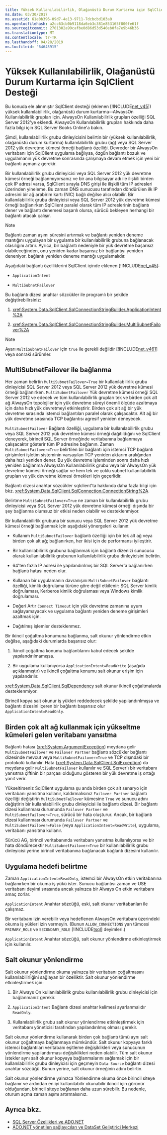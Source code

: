 ```yaml
---
title: Yüksek Kullanılabilirlik, Olağanüstü Durum Kurtarma için SqlClient Desteği
ms.date: 03/30/2017
ms.assetid: 61e0b396-09d7-4e13-9711-7dcbcbd103a0
ms.openlocfilehash: a2cc63cb0b9118da6eb3c381e853165f800fe61f
ms.sourcegitcommit: 2701302a99cafbe0d86d53d540eb0fa7e9b46b36
ms.translationtype: MT
ms.contentlocale: tr-TR
ms.lasthandoff: 04/28/2019
ms.locfileid: "64645915"
---
```

# <a name="sqlclient-support-for-high-availability-disaster-recovery"></a>Yüksek Kullanılabilirlik, Olağanüstü Durum Kurtarma için SqlClient Desteği
Bu konuda ele alınmıştır SqlClient desteği (eklenen [!INCLUDE[net_v45](../../../../../includes/net-v45-md.md)]) yüksek kullanılabilirlik, olağanüstü durum kurtarma--AlwaysOn Kullanılabilirlik grupları için.  AlwaysOn Kullanılabilirlik grupları özelliği SQL Server 2012'ye eklendi. AlwaysOn Kullanılabilirlik grupları hakkında daha fazla bilgi için SQL Server Books Online'a bakın.  
  
 Şimdi, kullanılabilirlik grubu dinleyicisini belirtin bir (yüksek kullanılabilirlik, olağanüstü durum kurtarma) kullanılabilirlik grubu (ağ) veya SQL Server 2012 yük devretme kümesi örneği bağlantı özelliği. Devreder bir AlwaysOn veritabanı için SqlClient uygulama bağlıysa, özgün bağlantı bozuk ve uygulamanın yük devretme sonrasında çalışmaya devam etmek için yeni bir bağlantı açmanız gerekir.  
  
 Bir kullanılabilirlik grubu dinleyicisi veya SQL Server 2012 yük devretme kümesi örneği bağlanmıyorsanız ve bir ana bilgisayar adı ile ilişkili birden çok IP adresi varsa, SqlClient sırayla DNS girişi ile ilişkili tüm IP adresleri üzerinden yineleme. Bu zaman DNS sunucusu tarafından döndürülen ilk IP adresini bir ağ arabirim kartı (NIC) bağlı değilse alıcı olabilir. Bir kullanılabilirlik grubu dinleyicisi veya SQL Server 2012 yük devretme kümesi örneği bağlanırken SqlClient paralel olarak tüm IP adreslerinin bağlantı dener ve bağlantı denemesi başarılı olursa, sürücü bekleyen herhangi bir bağlantı atacak çalışır.  
  
> [!NOTE]
>  Bağlantı zaman aşımı süresini artırmak ve bağlantı yeniden deneme mantığını uygulayan bir uygulama bir kullanılabilirlik grubuna bağlanacak olasılığını artırır. Ayrıca, bir bağlantı nedeniyle bir yük devretme başarısız olabileceğinden, onu yeniden kadar başarısız bir bağlantıyı yeniden deneniyor. bağlantı yeniden deneme mantığı uygulamalıdır.  
  
 Aşağıdaki bağlantı özelliklerini SqlClient içinde eklenen [!INCLUDE[net_v45](../../../../../includes/net-v45-md.md)]:  
  
- `ApplicationIntent`  
  
- `MultiSubnetFailover`  
  
 Bu bağlantı dizesi anahtar sözcükler ile programlı bir şekilde değiştirebilirsiniz:  
  
1. <xref:System.Data.SqlClient.SqlConnectionStringBuilder.ApplicationIntent%2A>  
  
2. <xref:System.Data.SqlClient.SqlConnectionStringBuilder.MultiSubnetFailover%2A>  

> [!NOTE]
>  Ayarı `MultiSubnetFailover` için `true` ile gerekli değildir [!INCLUDE[net_v461](../../../../../includes/net-v461-md.md)] veya sonraki sürümler.
  
## <a name="connecting-with-multisubnetfailover"></a>MultiSubnetFailover ile bağlanma  
 Her zaman belirtin `MultiSubnetFailover=True` bir kullanılabilirlik grubu dinleyicisi SQL Server 2012 veya SQL Server 2012 yük devretme kümesi örneği bağlanırken. `MultiSubnetFailover` Yük devretme kümesi örneği SQL Server 2012 ve edecek ve tüm kullanılabilirlik grupları tek ve birden çok alt ağ AlwaysOn topolojiler için yük devretme süreyi önemli ölçüde azaltmaya için daha hızlı yük devretmeyi etkinleştirir. Birden çok alt ağ bir yük devretme sırasında istemci bağlantıları paralel olarak çalışacaktır. Alt ağ bir yük devretme sırasında TCP bağlantısı agresif yeniden deneyecek.  
  
 `MultiSubnetFailover` Bağlantı özelliği, uygulama bir kullanılabilirlik grubu veya SQL Server 2012 yük devretme kümesi örneği dağıtıldığını ve SqlClient deneyerek, birincil SQL Server örneğinde veritabanına bağlanmaya çalışacaktır gösterir tüm IP adresine bağlanın. Zaman `MultiSubnetFailover=True` belirtilen bir bağlantı için istemci TCP bağlantı girişimleri işletim sisteminin varsayılan TCP yeniden aktarım aralığından daha hızlı yeniden dener. Bu yük devretme işleminden sonra daha hızlı yeniden bağlanma AlwaysOn Kullanılabilirlik grubu veya bir AlwaysOn yük devretme kümesi örneği sağlar ve hem tek ve çoklu subnet kullanılabilirlik grupları ve yük devretme kümesi örnekleri için geçerlidir.  
  
 Bağlantı dizesi anahtar sözcükler sqlclient'ta hakkında daha fazla bilgi için bkz. <xref:System.Data.SqlClient.SqlConnection.ConnectionString%2A>.  
  
 Belirtme `MultiSubnetFailover=True` ne zaman bir kullanılabilirlik grubu dinleyicisi veya SQL Server 2012 yük devretme kümesi örneği dışında bir şey bağlanma olumsuz bir etkisi neden olabilir ve desteklenmiyor.  
  
 Bir kullanılabilirlik grubuna bir sunucu veya SQL Server 2012 yük devretme kümesi örneği bağlanmak için aşağıdaki yönergeleri kullanın:  
  
- Kullanım `MultiSubnetFailover` bağlantı özelliği için bir tek alt ağ veya birden çok alt ağ; bağlanırken, her ikisi için de performansı iyileştirir.  
  
- Bir kullanılabilirlik grubuna bağlanmak için bağlantı dizenizi sunucusu olarak kullanılabilirlik grubunun kullanılabilirlik grubu dinleyicisini belirtin.  
  
- 64'ten fazla IP adresi ile yapılandırılmış bir SQL Server'a bağlanırken bağlantı hatası neden olur.  
  
- Kullanan bir uygulamanın davranışını `MultiSubnetFailover` bağlantı özelliği, kimlik doğrulama türüne göre değil etkilenir: SQL Server kimlik doğrulaması, Kerberos kimlik doğrulaması veya Windows kimlik doğrulaması.  
  
- Değeri Artır `Connect Timeout` için yük devretme zamanına uyum sağlayamayacak ve uygulama bağlantı yeniden deneme girişimleri azaltmak için.  
  
- Dağıtılmış işlemler desteklenmez.  
  
 Bir ikincil çoğaltma konumuna bağlanma, salt okunur yönlendirme etkin değilse, aşağıdaki durumlarda başarısız olur:  
  
1. İkincil çoğaltma konumu bağlantılarını kabul edecek şekilde yapılandırılmamışsa.  
  
2. Bir uygulama kullanıyorsa `ApplicationIntent=ReadWrite` (aşağıda açıklanmıştır) ve ikincil çoğaltma konumu salt okunur erişim için yapılandırılır.  
  
 <xref:System.Data.SqlClient.SqlDependency> salt okunur ikincil çoğaltmalarda desteklenmiyor.  
  
 Birincil kopya salt okunur iş yükleri reddedecek şekilde yapılandırılmışsa ve bağlantı dizesini içeren bir bağlantı başarısız olur `ApplicationIntent=ReadOnly`.  
  
## <a name="upgrading-to-use-multi-subnet-clusters-from-database-mirroring"></a>Birden çok alt ağ kullanmak için yükseltme kümeleri gelen veritabanı yansıtma  
 Bağlantı hatası (<xref:System.ArgumentException>) meydana gelir `MultiSubnetFailover` ve `Failover Partner` bağlantı sözcükler bağlantı dizesinde mevcut veya `MultiSubnetFailover=True` ve TCP dışındaki bir protokolü kullanılır. Hata (<xref:System.Data.SqlClient.SqlException>) da meydana gelir `MultiSubnetFailover` kullanılır ve SQL Server'ı bir veritabanı yansıtma çiftinin bir parçası olduğunu gösteren bir yük devretme iş ortağı yanıt verir.  
  
 Yükseltirseniz SqlClient uygulama şu anda birden çok alt senaryo için veritabanı yansıtma kullanır, kaldırmalısınız `Failover Partner` bağlantı özelliği değiştirin `MultiSubnetFailover` kümesine `True` ve sunucu adını değiştirin bir kullanılabilirlik grubu dinleyicisi ile bağlantı dizesi. Bir bağlantı dizesi kullanması durumunda `Failover Partner` ve `MultiSubnetFailover=True`, sürücü bir hata oluşturur. Ancak, bir bağlantı dizesi kullanması durumunda `Failover Partner` ve `MultiSubnetFailover=False` (veya `ApplicationIntent=ReadWrite`), uygulama, veritabanı yansıtma kullanır.  
  
 Sürücü AG, birincil veritabanında veritabanı yansıtma kullanılıyorsa ve bir hata döndürecektir `MultiSubnetFailover=True` bir kullanılabilirlik grubu dinleyicisi yerine birincil veritabanına bağlanacak bağlantı dizesini kullanılır.  
  
## <a name="specifying-application-intent"></a>Uygulama hedefi belirtme  
 Zaman `ApplicationIntent=ReadOnly`, istemci bir AlwaysOn etkin veritabanına bağlanırken bir okuma iş yükü ister. Sunucu bağlantısı zaman ve USE veritabanı deyimi sırasında ancak yalnızca bir Always On etkin veritabanı amaç zorlar.  
  
 `ApplicationIntent` Anahtar sözcüğü, eski, salt okunur veritabanları ile çalışmaz.  
  
 Bir veritabanı izin verebilir veya hedeflenen AlwaysOn veritabanı üzerindeki okuma iş yükleri izin vermeyin. (Bunun `ALLOW_CONNECTIONS` yan tümcesi `PRIMARY_ROLE` ve `SECONDARY_ROLE` [!INCLUDE[tsql](../../../../../includes/tsql-md.md)] deyimleri.)  
  
 `ApplicationIntent` Anahtar sözcüğü, salt okunur yönlendirme etkinleştirmek için kullanılır.  
  
## <a name="read-only-routing"></a>Salt okunur yönlendirme  
 Salt okunur yönlendirme okuma yalnızca bir veritabanı çoğaltmasını kullanılabilirliğini sağlayan bir özelliktir. Salt okunur yönlendirme etkinleştirmek için:  
  
1. Bir Always On kullanılabilirlik grubu kullanılabilirlik grubu dinleyicisi için bağlanmanız gerekir.  
  
2. `ApplicationIntent` Bağlantı dizesi anahtar kelimesi ayarlanmalıdır `ReadOnly`.  
  
3. Kullanılabilirlik grubu salt okunur yönlendirme etkinleştirmek için veritabanı yöneticisi tarafından yapılandırılmış olması gerekir.  
  
 Salt okunur yönlendirme kullanarak birden çok bağlantı tümü aynı salt okunur çoğaltmaya bağlanmaya mümkündür. Salt okunur kopyaya farklı istemci bağlantıları veritabanı eşitleme değişiklikleri veya sunucunun yönlendirme yapılandırması değişiklikleri neden olabilir. Tüm salt okunur istekler aynı salt okunur kopyaya bağlanmalarını sağlamak için bir kullanılabilirlik grubu dinleyicisi için geçmeyin `Data Source` bağlantı dizesi anahtar sözcüğü. Bunun yerine, salt okunur örneğinin adını belirtin.  
  
 Salt okunur yönlendirme yalnızca Yönlendirme okuma önce birincil siteye bağlanır ve ardından en iyi kullanılabilir okunabilir ikincil için görünür olduğundan, birincil siteye bağlanan daha uzun sürebilir. Bu nedenle, oturum açma zaman aşımı artırmalısınız.  
  
## <a name="see-also"></a>Ayrıca bkz.

- [SQL Server Özellikleri ve ADO.NET](../../../../../docs/framework/data/adonet/sql/sql-server-features-and-adonet.md)
- [ADO.NET yönetilen sağlayıcıları ve DataSet Geliştirici Merkezi](https://go.microsoft.com/fwlink/?LinkId=217917)
